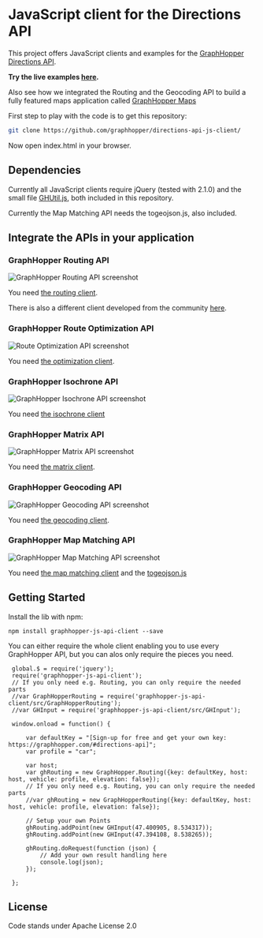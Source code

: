 # JavaScript client for the Directions API

This project offers JavaScript clients and examples for the [GraphHopper Directions API](https://graphhopper.com).

**Try the live examples [here](https://graphhopper.com/api/1/examples/).**

Also see how we integrated the Routing and the Geocoding API to build a fully featured maps application called [GraphHopper Maps](https://graphhopper.com/maps/)

First step to play with the code is to get this repository:

```bash
git clone https://github.com/graphhopper/directions-api-js-client/
```

Now open index.html in your browser.

## Dependencies

Currently all JavaScript clients require jQuery (tested with 2.1.0) and the
small file [GHUtil.js](./js/GHUtil.js), both included in this repository.

Currently the Map Matching API needs the togeojson.js, also included.

## Integrate the APIs in your application

### GraphHopper Routing API

![GraphHopper Routing API screenshot](./img/screenshot-routing.png)

You need [the routing client](./js/GraphHopperRouting.js).

There is also a different client developed from the community [here](https://www.npmjs.com/package/lrm-graphhopper).

### GraphHopper Route Optimization API

![Route Optimization API screenshot](./img/screenshot-vrp.png)

You need [the optimization client](./js/GraphHopperOptimization.js).

### GraphHopper Isochrone API

![GraphHopper Isochrone API screenshot](https://raw.githubusercontent.com/graphhopper/directions-api/master/img/isochrone-example.png)

You need [the isochrone client](./js/GraphHopperIsochrone.js)

### GraphHopper Matrix API

![GraphHopper Matrix API screenshot](./img/screenshot-matrix.png)

You need [the matrix client](./js/GraphHopperMatrix.js).

### GraphHopper Geocoding API

![GraphHopper Geocoding API screenshot](./img/screenshot-geocoding.png)

You need [the geocoding client](./js/GraphHopperGeocoding.js).

### GraphHopper Map Matching API

![GraphHopper Map Matching API screenshot](./img/screenshot-map-matching.png)

You need [the map matching client](./js/GraphHopperMapMatching.js) and the 
[togeojson.js](./js/togeojson.js)

## Getting Started

Install the lib with npm:

```npm install graphhopper-js-api-client --save```

You can either require the whole client enabling you to use every GraphHopper API, but you can alos only require the pieces you need.
```
 global.$ = require('jquery');
 require('graphhopper-js-api-client');
 // If you only need e.g. Routing, you can only require the needed parts
 //var GraphHopperRouting = require('graphhopper-js-api-client/src/GraphHopperRouting');
 //var GHInput = require('graphhopper-js-api-client/src/GHInput');
 
 window.onload = function() {
 
     var defaultKey = "[Sign-up for free and get your own key: https://graphhopper.com/#directions-api]";
     var profile = "car";
 
     var host;
     var ghRouting = new GraphHopper.Routing({key: defaultKey, host: host, vehicle: profile, elevation: false});
     // If you only need e.g. Routing, you can only require the needed parts
     //var ghRouting = new GraphHopperRouting({key: defaultKey, host: host, vehicle: profile, elevation: false});
 
     // Setup your own Points
     ghRouting.addPoint(new GHInput(47.400905, 8.534317));
     ghRouting.addPoint(new GHInput(47.394108, 8.538265));
 
     ghRouting.doRequest(function (json) {
         // Add your own result handling here
         console.log(json);
     });
 
 };
```


## License

Code stands under Apache License 2.0
